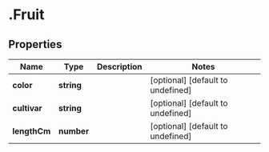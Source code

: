 # .Fruit

## Properties

|Name | Type | Description | Notes|
|------------ | ------------- | ------------- | -------------|
|**color** | **string** |  | [optional] [default to undefined]|
|**cultivar** | **string** |  | [optional] [default to undefined]|
|**lengthCm** | **number** |  | [optional] [default to undefined]|



